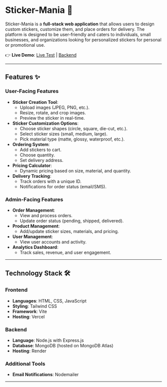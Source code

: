 # Sticker-Mania 🎨

Sticker-Mania is a **full-stack web application** that allows users to design custom stickers, customize them, and place orders for delivery. The platform is designed to be user-friendly and caters to individuals, small businesses, and organizations looking for personalized stickers for personal or promotional use.

👉 **Live Demo**: [Live Test](https://sticker-project-chi.vercel.app) | [Backend](https://sticker-project.onrender.com)

---

## Features ✨

### User-Facing Features
- **Sticker Creation Tool**:
  - Upload images (JPEG, PNG, etc.).
  - Resize, rotate, and crop images.
  - Preview the sticker in real-time.
- **Sticker Customization Options**:
  - Choose sticker shapes (circle, square, die-cut, etc.).
  - Select sticker sizes (small, medium, large).
  - Pick material type (matte, glossy, waterproof, etc.).
- **Ordering System**:
  - Add stickers to cart.
  - Choose quantity.
  - Set delivery address.
- **Pricing Calculator**:
  - Dynamic pricing based on size, material, and quantity.
- **Delivery Tracking**:
  - Track orders with a unique ID.
  - Notifications for order status (email/SMS).

### Admin-Facing Features
- **Order Management**:
  - View and process orders.
  - Update order status (pending, shipped, delivered).
- **Product Management**:
  - Add/update sticker sizes, materials, and pricing.
- **User Management**:
  - View user accounts and activity.
- **Analytics Dashboard**:
  - Track sales, revenue, and user engagement.

---

## Technology Stack 🛠️

### Frontend
- **Languages**: HTML, CSS, JavaScript
- **Styling**: Tailwind CSS
- **Framework**: Vite
- **Hosting**: Vercel

### Backend
- **Language**: Node.js with Express.js
- **Database**: MongoDB (hosted on MongoDB Atlas)
- **Hosting**: Render

### Additional Tools
- **Email Notifications**: Nodemailer

---


